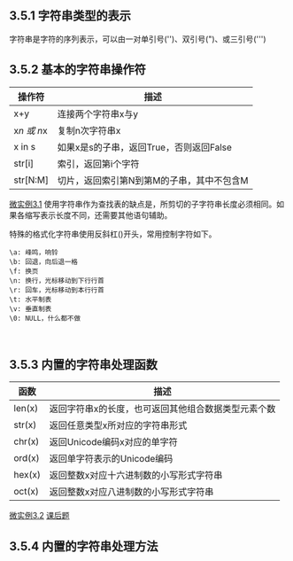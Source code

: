## 3.5.1 字符串类型的表示
字符串是字符的序列表示，可以由一对单引号('')、双引号(")、或三引号(''')
## 3.5.2 基本的字符串操作符

操作符 | 描述
------|----
x+y | 连接两个字符串x与y
x*n 或 n*x | 复制n次字符串x
x in s | 如果x是s的子串，返回True，否则返回False
str[i] | 索引，返回第i个字符
str[N:M] | 切片，返回索引第N到第M的子串，其中不包含M

[微实例3.1](https://github.com/JackZander/Python-Note/blob/master/3.5-3.7/m3.1PrintWeekname.py)
使用字符串作为查找表的缺点是，所剪切的子字符串长度必须相同。如果各缩写表示长度不同，还需要其他语句辅助。

特殊的格式化字符串使用反斜杠(\)开头，常用控制字符如下。
  
    \a: 峰鸣，响铃
    \b: 回退，向后退一格
    \f: 换页
    \n: 换行，光标移动到下行行首
    \r: 回车，光标移动到本行行首
    \t: 水平制表
    \v: 垂直制表
    \0: NULL，什么都不做
    
## 3.5.3 内置的字符串处理函数

函数 | 描述
-----|-----
len(x) | 返回字符串x的长度，也可返回其他组合数据类型元素个数
str(x) | 返回任意类型x所对应的字符串形式
chr(x) | 返回Unicode编码x对应的单字符
ord(x) | 返回单字符表示的Unicode编码
hex(x) | 返回整数x对应十六进制数的小写形式字符串
oct(x) | 返回整数x对应八进制数的小写形式字符串

[微实例3.2](https://github.com/JackZander/Python-Note/blob/master/3.5-3.7/m3.2%20CasearCode.py)
[课后题](https://github.com/JackZander/Python-Note/blob/master/3.5-3.7/m3.2%20CasearCode-1.py)

## 3.5.4 内置的字符串处理方法

